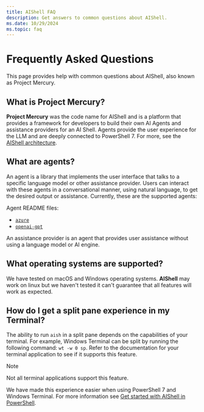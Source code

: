 ```yaml
---
title: AIShell FAQ
description: Get answers to common questions about AIShell.
ms.date: 10/29/2024
ms.topic: faq
---
```


# Frequently Asked Questions

This page provides help with common questions about AIShell, also known as Project Mercury.

## What is Project Mercury?

**Project Mercury** was the code name for AIShell and is a platform that provides a framework for
developers to build their own AI Agents and assistance providers for an AI Shell. Agents provide the
user experience for the LLM and are deeply connected to PowerShell 7. For more, see the
[AIShell architecture][03].

## What are agents?

An agent is a library that implements the user interface that talks to a specific language
model or other assistance provider. Users can interact with these agents in a conversational manner,
using natural language, to get the desired output or assistance. Currently, these are the supported
agents:

Agent README files:

- [`azure`][01]
- [`openai-gpt`][02]

An assistance provider is an agent that provides user assistance without using a language
model or AI engine.

## What operating systems are supported?

We have tested on macOS and Windows operating systems. **AIShell** may work on linux but we
haven't tested it can't guarantee that all features will work as expected.

## How do I get a split pane experience in my Terminal?

The ability to run `aish` in a split pane depends on the capabilities of your terminal. For example,
Windows Terminal can be split by running the following command: `wt -w 0 sp`. Refer to the
documentation for your terminal application to see if it supports this feature.

> [!NOTE]
> Not all terminal applications support this feature.

We have made this experience easier when using PowerShell 7 and Windows Terminal. For more information see [Get started with AIShell in PowerShell](./get-started-powershell.md).

<!-- link references -->
[01]: agent-azure.md
[02]: agent-openai.md
[03]: developer/agent-architecture.md

